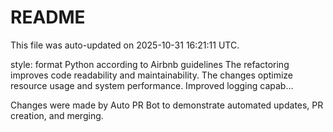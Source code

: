 # README

This file was auto-updated on 2025-10-31 16:21:11 UTC.

style: format Python according to Airbnb guidelines The refactoring improves code readability and maintainability. The changes optimize resource usage and system performance. Improved logging capab...

Changes were made by Auto PR Bot to demonstrate automated updates, PR creation, and merging.
   
